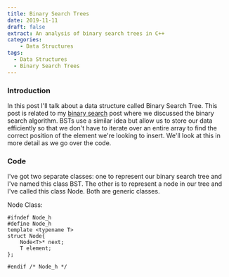 ```yaml
---
title: Binary Search Trees
date: 2019-11-11
draft: false
extract: An analysis of binary search trees in C++
categories: 
    - Data Structures
tags:
  - Data Structures
  - Binary Search Trees
---
```


### Introduction

In this post I'll talk about a data structure called Binary Search Tree. This post is related to my [binary search](/binary-search) post where we discussed the binary search algorithm. BSTs use a similar idea but allow us to store our data efficiently so that we don't have to iterate over an entire array to find the correct position of the element we're looking to insert. We'll look at this in more detail as we go over the code.

### Code

I've got two separate classes: one to represent our binary search tree and I've named this class BST. The other is to represent a node in our tree and I've called this class Node. Both are generic classes.

Node Class:

```cpp{numberLines}
#ifndef Node_h
#define Node_h
template <typename T>
struct Node{
    Node<T>* next;
    T element;
};

#endif /* Node_h */
```